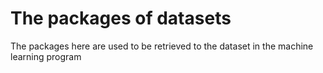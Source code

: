 # The packages of datasets

The packages here are used to be retrieved to the dataset in the machine learning program